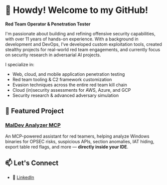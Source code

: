 # 👋 Howdy! Welcome to my GitHub!

**Red Team Operator & Penetration Tester**

I'm passionate about building and refining offensive security capabilities, with over 11 years of hands-on experience. With a background in development and DevOps, I’ve developed custom exploitation tools, created stealthy projects for real-world red team engagements, and currently focus on security research in adversarial AI projects.

I specialize in:
- Web, cloud, and mobile application penetration testing
- Red team tooling & C2 framework customization
- Evasion techniques across the entire red team kill chain
- Cloud (in)security assessments for AWS, Azure, and GCP
- Security research & advanced adversary simulation

## 🚀 Featured Project
### [MalDev Analyzer MCP](https://github.com/RootInj3/MalDev-Analyzer-MCP)
An MCP-powered assistant for red teamers, helping analyze Windows binaries for OPSEC risks, suspicious APIs, section anomalies, IAT hiding, export table red flags, and more — **directly inside your IDE**.

## 📫 Let's Connect
- 💼 [LinkedIn](https://www.linkedin.com/in/maor-tal-06a7ba2a/)
